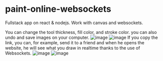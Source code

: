 # paint-online-websockets
Fullstack app on react & nodejs. Work with canvas and websockets.

You can change the tool thickness, fill color, and stroke color. you can also undo and save images on your computer.
![image](https://user-images.githubusercontent.com/48406339/204267610-347b70dc-eaec-4cf7-9c3d-8c9bae0b3886.png)
![image](https://user-images.githubusercontent.com/48406339/204267888-4baabae2-fc0a-471b-bad5-e845f4dbeb38.png)
If you copy the link, you can, for example, send it to a friend and when he opens the website, he will see what you draw in realtime thanks to the use of Websockets.
![image](https://user-images.githubusercontent.com/48406339/204267959-f90e49d0-d4d4-47f8-8790-7146dc8040de.png)
![image](https://user-images.githubusercontent.com/48406339/204268041-bf39a9da-7311-4c3e-b99d-fccd2fd7284e.png)

